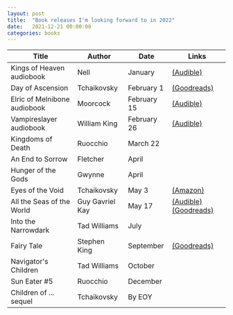 ```yaml
---
layout: post
title:  "Book releases I'm looking forward to in 2022"
date:   2021-12-21 00:00:00
categories: books
---
```


| Title | Author | Date | Links |
| --- | --- | --- | --- |
| Kings of Heaven audiobook | Nell | January | [\(Audible\)](https://www.audible.com/series/Ash-and-Sand-Series-Audiobooks/B09NWG7F9H?ref=a_pd_Kings-_c1_series_1&pf_rd_p=df6bf89c-ab0c-4323-993a-2a046c7399f9&pf_rd_r=H7A53KQKWJFQZGVW90N6) | 
| Day of Ascension | Tchaikovsky | February 1 | [\(Goodreads\)](https://www.goodreads.com/book/show/59441846-day-of-ascension) | 
| Elric of Melnibone audiobook | Moorcock | February 15 | [\(Audible\)](https://www.audible.com/pd/Elric-of-Melnibone-Audiobook/1705028594?ref=a_series_El_c5_lProduct_1_1&pf_rd_p=284b47b1-a5db-4711-9667-612f2ac7458e&pf_rd_r=RZGWR472PY55C030RSV6) | 
| Vampireslayer audiobook | William King | February 26 | [\(Audible\)](https://www.audible.com/pd/Vampireslayer-Audiobook/B09S3YGLYL?ref=a_series_Go_c5_lProduct_1_6&pf_rd_p=284b47b1-a5db-4711-9667-612f2ac7458e&pf_rd_r=1WEP57J1NB09QBQ9H4JD) | 
| Kingdoms of Death | Ruocchio | March 22 | | 
| An End to Sorrow | Fletcher | April | |
| Hunger of the Gods | Gwynne | April | |
| Eyes of the Void | Tchaikovsky | May 3 | [\(Amazon\)](https://www.amazon.com/gp/product/B09FJPJLH6?storeType=ebooks&pf_rd_p=f8605f7c-c103-4d52-bb57-2e135008faf1&pf_rd_r=F93DZQ05ZWHBDCTTVR0K&pd_rd_wg=DJwkG&pd_rd_i=B09FJPJLH6&ref_=dbs_f_def_rwt_wigo_PUWYL_recs_wigo_6&pd_rd_w=I09O7&pd_rd_r=030238f5-ff13-49b0-ab79-543ec7214f89) |
| All the Seas of the World | Guy Gavriel Kay | May 17 | [\(Audible\)](https://www.audible.com/pd/All-the-Seas-of-the-World-Audiobook/B09FWP41GZ?qid=1640120894&sr=1-1&ref=a_search_c3_lProduct_1_1&pf_rd_p=83218cca-c308-412f-bfcf-90198b687a2f&pf_rd_r=DBFFSEWFHKG0NCX6PXW8) [\(Goodreads\)](https://www.goodreads.com/book/show/58245889-all-the-seas-of-the-world?ac=1&from_search=true&qid=Ix57QtQVJU&rank=1) |
| Into the Narrowdark | Tad Williams | July | |
| Fairy Tale | Stephen King | September | [\(Goodreads\)](https://www.goodreads.com/book/show/60177377-fairy-tale) |
| Navigator's Children | Tad Williams | October | |
| Sun Eater #5 | Ruocchio | December | |
| Children of ... sequel | Tchaikovsky | By EOY | |
